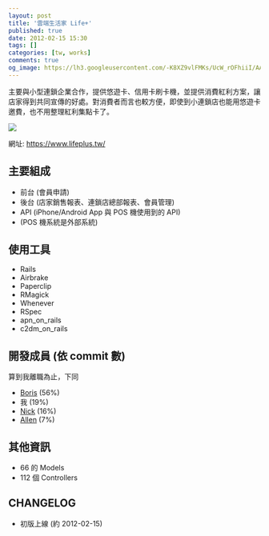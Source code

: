 ```yaml
---
layout: post
title: '雲端生活家 Life+'
published: true
date: 2012-02-15 15:30
tags: []
categories: [tw, works]
comments: true
og_image: https://lh3.googleusercontent.com/-K8XZ9vlFMKs/UcW_rOFhiiI/AAAAAAAABW4/nV2wdt_y6AA/s640/lifeplus.png
---
```


主要與小型連鎖企業合作，提供悠遊卡、信用卡刷卡機，並提供消費紅利方案，讓店家得到共同宣傳的好處。對消費者而言也較方便，即使到小連鎖店也能用悠遊卡邀費，也不用整理紅利集點卡了。

![](https://lh3.googleusercontent.com/-K8XZ9vlFMKs/UcW_rOFhiiI/AAAAAAAABW4/nV2wdt_y6AA/s640/lifeplus.png)

網址: https://www.lifeplus.tw/

## 主要組成

* 前台 (會員申請)
* 後台 (店家銷售報表、連鎖店總部報表、會員管理)
* API (iPhone/Android App 與 POS 機使用到的 API)
* (POS 機系統是外部系統)

## 使用工具

* Rails
* Airbrake
* Paperclip
* RMagick
* Whenever
* RSpec
* apn_on_rails
* c2dm_on_rails

## 開發成員 (依 commit 數)

算到我離職為止，下同

* [Boris](http://www.linkedin.com/profile/view?id=56941896) (56%)
* 我 (19%)
* [Nick](http://www.linkedin.com/profile/view?id=86570813) (16%)
* [Allen](http://www.linkedin.com/profile/view?id=136347421) (7%)

## 其他資訊

* 66 的 Models
* 112 個 Controllers

## CHANGELOG

* 初版上線 (約 2012-02-15)
